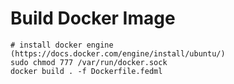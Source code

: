 

# Build Docker Image
```
# install docker engine (https://docs.docker.com/engine/install/ubuntu/)
sudo chmod 777 /var/run/docker.sock
docker build . -f Dockerfile.fedml
```